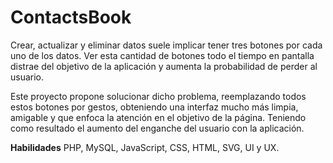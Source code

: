 <br><br>
# ContactsBook

Crear, actualizar y eliminar datos suele implicar tener tres botones por cada uno de los datos. Ver esta cantidad de botones todo el tiempo en pantalla distrae del objetivo de la aplicación y aumenta la probabilidad de perder al usuario.

Este proyecto propone solucionar dicho problema, reemplazando todos estos botones por gestos, obteniendo una interfaz mucho más limpia, amigable y que enfoca la atención en el objetivo de la página. Teniendo como resultado el aumento del enganche del usuario con la aplicación.

**Habilidades** PHP, MySQL, JavaScript, CSS, HTML, SVG, UI y UX.

<br>
